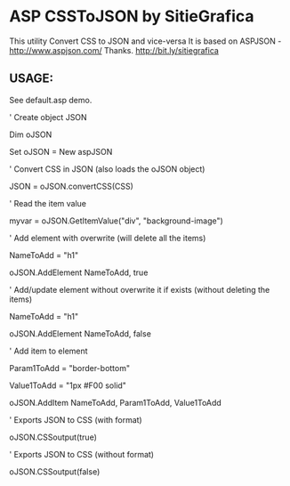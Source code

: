 ASP CSSToJSON  by SitieGrafica
=============

This utility Convert CSS to JSON and vice-versa
It is based on ASPJSON - http://www.aspjson.com/
Thanks. http://bit.ly/sitiegrafica

USAGE:
-----------
See default.asp demo.

' Create object JSON

Dim oJSON

Set oJSON = New aspJSON



' Convert CSS in JSON (also loads the oJSON object)

JSON = oJSON.convertCSS(CSS) 



' Read the item value

myvar = oJSON.GetItemValue("div", "background-image")



' Add element with overwrite (will delete all the items)

NameToAdd = "h1"

oJSON.AddElement NameToAdd, true



' Add/update element without overwrite it if exists (without deleting the items)

NameToAdd = "h1"

oJSON.AddElement NameToAdd, false



' Add item to element

Param1ToAdd = "border-bottom"

Value1ToAdd = "1px #F00 solid"

oJSON.AddItem NameToAdd, Param1ToAdd, Value1ToAdd



' Exports JSON to CSS (with format)

oJSON.CSSoutput(true)



' Exports JSON to CSS (without format)

oJSON.CSSoutput(false)
